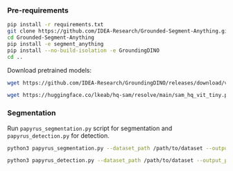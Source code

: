 ### Pre-requirements
```bash
pip install -r requirements.txt
git clone https://github.com/IDEA-Research/Grounded-Segment-Anything.git
cd Grounded-Segment-Anything
pip install -e segment_anything
pip install --no-build-isolation -e GroundingDINO
cd ..
```

Download pretrained models:
```bash
wget https://github.com/IDEA-Research/GroundingDINO/releases/download/v0.1.0-alpha/groundingdino_swint_ogc.pth
```
```bash
wget https://huggingface.co/lkeab/hq-sam/resolve/main/sam_hq_vit_tiny.pth
```

### Segmentation
Run `papyrus_segmentation.py` script for segmentation and `papyrus_detection.py` for detection.

```bash
python3 papyrus_segmentation.py --dataset_path /path/to/dataset --output_path /path/to/output
```

```bash
python3 papyrus_detection.py --dataset_path /path/to/dataset --output_path /path/to/output
```